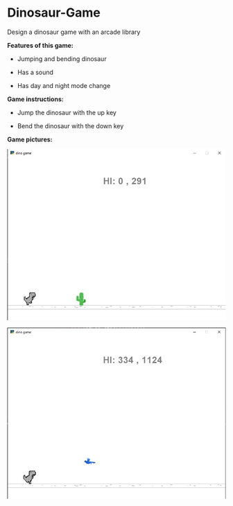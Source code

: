 # Dinosaur-Game
Design a dinosaur game with an arcade library

**Features of this game:**

- Jumping and bending dinosaur

- Has a sound

- Has day and night mode change

 **Game instructions:**

- Jump the dinosaur with the up key

- Bend the dinosaur with the down key

**Game pictures:**

![aa](https://github.com/sharifnezhad/Dinosaur-Game/blob/main/images/Screenshot%202021-09-25%20003524.jpg)

![aa](https://github.com/sharifnezhad/Dinosaur-Game/blob/main/images/Screenshot%202021-09-25%20003751.jpg)
